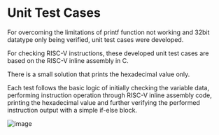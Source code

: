 # Unit Test Cases

For overcoming the limitations of printf function not working and 32bit datatype only being verified, unit test cases were developed.

For checking RISC-V instructions, these developed unit test cases are based on the RISC-V inline assembly in C.

There is a small solution that prints the hexadecimal value only.

Each test follows the basic logic of initially checking the variable data, performing instruction operation through RISC-V inline assembly code, printing the hexadecimal value and further verifying the performed instruction output with a simple if-else block. 

![image](https://user-images.githubusercontent.com/63293023/149923184-9ed76578-0c8f-4445-b81c-fd07af8a8c75.png)

